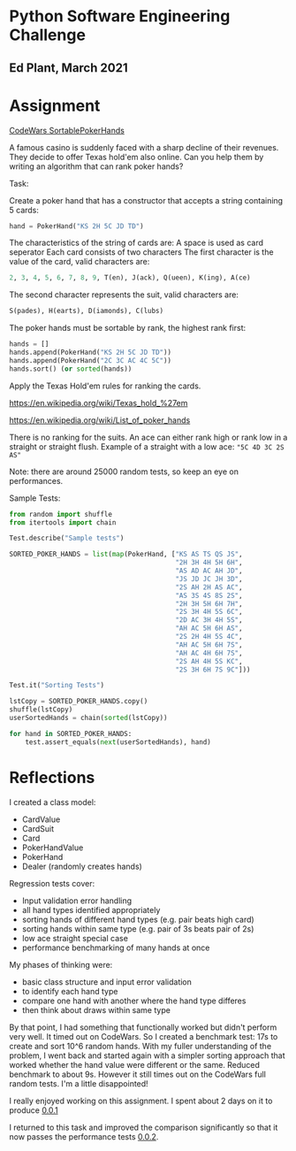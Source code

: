 # Python Software Engineering Challenge
## Ed Plant, March 2021

# Assignment
 
[CodeWars SortablePokerHands](https://www.codewars.com/kata/586423aa39c5abfcec0001e6/train/python)

A famous casino is suddenly faced with a sharp decline of their revenues.
They decide to offer Texas hold'em also online.
Can you help them by writing an algorithm that can rank poker hands?

Task:

Create a poker hand that has a constructor that accepts a string containing 5 cards:
```python
hand = PokerHand("KS 2H 5C JD TD")
```
The characteristics of the string of cards are:
A space is used as card seperator
Each card consists of two characters
The first character is the value of the card, valid characters are:
```python
2, 3, 4, 5, 6, 7, 8, 9, T(en), J(ack), Q(ueen), K(ing), A(ce)
```
The second character represents the suit, valid characters are:
```python
S(pades), H(earts), D(iamonds), C(lubs)
```

The poker hands must be sortable by rank, the highest rank first:
```python
hands = []
hands.append(PokerHand("KS 2H 5C JD TD"))
hands.append(PokerHand("2C 3C AC 4C 5C"))
hands.sort() (or sorted(hands))
```
Apply the Texas Hold'em rules for ranking the cards.

https://en.wikipedia.org/wiki/Texas_hold_%27em

https://en.wikipedia.org/wiki/List_of_poker_hands

There is no ranking for the suits.
An ace can either rank high or rank low in a straight or straight flush. Example of a straight with a low ace:
`"5C 4D 3C 2S AS"`

Note: there are around 25000 random tests, so keep an eye on performances.

Sample Tests:
```python
from random import shuffle
from itertools import chain

Test.describe("Sample tests")

SORTED_POKER_HANDS = list(map(PokerHand, ["KS AS TS QS JS",
                                          "2H 3H 4H 5H 6H",
                                          "AS AD AC AH JD",
                                          "JS JD JC JH 3D",
                                          "2S AH 2H AS AC",
                                          "AS 3S 4S 8S 2S",
                                          "2H 3H 5H 6H 7H",
                                          "2S 3H 4H 5S 6C",
                                          "2D AC 3H 4H 5S",
                                          "AH AC 5H 6H AS",
                                          "2S 2H 4H 5S 4C",
                                          "AH AC 5H 6H 7S",
                                          "AH AC 4H 6H 7S",
                                          "2S AH 4H 5S KC",
                                          "2S 3H 6H 7S 9C"]))

Test.it("Sorting Tests")

lstCopy = SORTED_POKER_HANDS.copy()
shuffle(lstCopy)
userSortedHands = chain(sorted(lstCopy))

for hand in SORTED_POKER_HANDS:
    test.assert_equals(next(userSortedHands), hand)
```

# Reflections
I created a class model:
- CardValue
- CardSuit
- Card
- PokerHandValue
- PokerHand
- Dealer (randomly creates hands)

Regression tests cover:
- Input validation error handling
- all hand types identified appropriately
- sorting hands of different hand types (e.g. pair beats high card)
- sorting hands within same type (e.g. pair of 3s beats pair of 2s)
- low ace straight special case
- performance benchmarking of many hands at once

My phases of thinking were:
- basic class structure and input error validation
- to identify each hand type
- compare one hand with another where the hand type differes
- then think about draws within same type

By that point, I had something that functionally worked but didn't perform very well. It timed out on CodeWars. So I created a benchmark test: 17s to create and sort 10^6 random hands.
With my fuller understanding of the problem, I went back and started again with a simpler sorting approach that worked whether the hand value were different or the same.
Reduced benchmark to about 9s.
However it still times out on the CodeWars full random tests. I'm a little disappointed!

I really enjoyed working on this assignment. I spent about 2 days on it to produce [0.0.1]

I returned to this task and improved the comparison significantly so that it now passes the performance tests [0.0.2].

[0.0.1]: https://github.com/ShedPlant/SortablePokerHands/releases/tag/v0.0.1
[0.0.2]: https://github.com/ShedPlant/SortablePokerHands/releases/tag/v0.0.2
